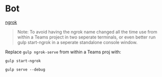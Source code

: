 # Bot

[ngrok](https://ngrok.com)

> Note: To avoid having the ngrok name changed all the time use from within a Teams project in two seperate terminals, or even better run gulp start-ngrok in a seperate standalone console window.

Replace `gulp ngrok-serve` from within a Teams proj with:

```
gulp start-ngrok
```

```
gulp serve --debug
```